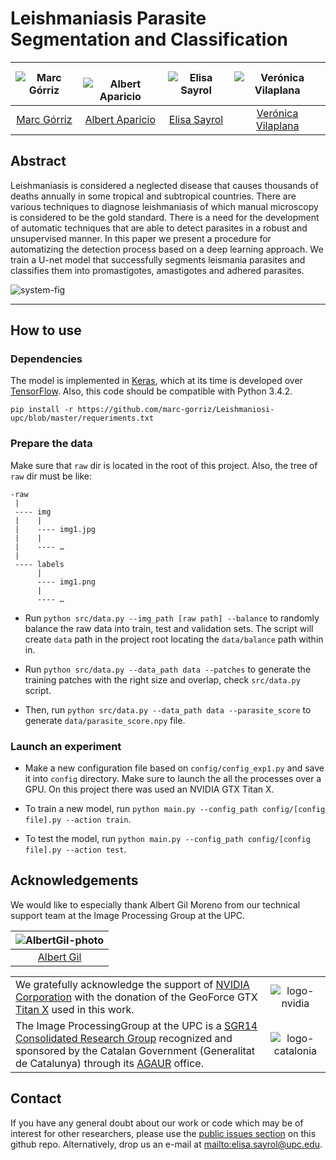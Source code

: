 # Leishmaniasis Parasite Segmentation and Classification

| ![Marc Górriz][MarcGorriz-photo]  |  ![Albert Aparicio][AlbertAparicio-photo] | ![Elisa Sayrol][ElisaSayrol-photo]  | ![Verónica Vilaplana][VeronicaVilaplana-photo]  |
|:-:|:-:|:-:|:-:|
| [Marc Górriz][MarcGorriz-web]  | [Albert Aparicio][AlbertAparicio-web] | [Elisa Sayrol][ElisaSayrol-web] | [Verónica Vilaplana][VeronicaVilaplana-web] |

[MarcGorriz-web]: https://www.linkedin.com/in/marc-górriz-blanch-74501a123/
[AlbertAparicio-web]: https://www.linkedin.com/in/albert-aparicio-isarn-3977038b/
[ElisaSayrol-web]: https://imatge.upc.edu/web/people/elisa-sayrol
[VeronicaVilaplana-web]: https://imatge.upc.edu/web/people/veronica-vilaplana



[MarcGorriz-photo]: https://raw.githubusercontent.com/marc-gorriz/Leishmaniosi-upc/master/authors/MarcGorriz.jpg
[AlbertAparicio-photo]: https://raw.githubusercontent.com/marc-gorriz/Leishmaniosi-upc/master/authors/AlbertAparicio.jpeg
[ElisaSayrol-photo]: https://raw.githubusercontent.com/marc-gorriz/Leishmaniosi-upc/master/authors/ElisaSayrol.jpg
[VeronicaVilaplana-photo]: https://raw.githubusercontent.com/marc-gorriz/Leishmaniosi-upc/master/authors/VeronicaVilaplana.jpg

## Abstract

Leishmaniasis is considered a neglected disease that causes thousands of deaths annually in some tropical and subtropical countries. There are various techniques to diagnose leishmaniasis of which manual microscopy is considered to be the gold standard. There is a need for the development of automatic techniques that are able to detect parasites in a robust and unsupervised manner. In this paper we present a procedure for automatizing the detection process based on a deep learning approach. We train a U-net model that successfully segments leismania parasites and classifies them into promastigotes, amastigotes and adhered parasites.


![system-fig]

[system-fig]: https://raw.githubusercontent.com/marc-gorriz/Leishmaniosi-upc/master/img/system_diagram.png

---

## How to use

### Dependencies

The model is implemented in [Keras](https://github.com/fchollet/keras/tree/master/keras), which at its time is developed over [TensorFlow](https://www.tensorflow.org). Also, this code should be compatible with Python 3.4.2.

```
pip install -r https://github.com/marc-gorriz/Leishmaniosi-upc/blob/master/requeriments.txt
```

### Prepare the data
Make sure that ```raw``` dir is located in the root of this project.
Also, the tree of ```raw``` dir must be like:
```
-raw
 |
 ---- img
 |    |
 |    ---- img1.jpg
 |    |
 |    ---- …
 |
 ---- labels
      |
      ---- img1.png
      |
      ---- …
```
* Run ```python src/data.py --img_path [raw path] --balance``` to randomly balance the raw data into train, test and validation sets. The script will create ```data``` path in the project root locating the ```data/balance``` path within in.

* Run ```python src/data.py --data_path data --patches``` to generate the training patches with the right size and overlap, check ```src/data.py``` script.

* Then, run ```python src/data.py --data_path data --parasite_score``` to generate ```data/parasite_score.npy``` file.

### Launch an experiment
* Make a new configuration file based on ```config/config_exp1.py``` and save it into ```config``` directory.
Make sure to launch the all the processes over a GPU. On this project there was used an NVIDIA GTX Titan X.

* To train a new model, run  ```python main.py --config_path config/[config file].py --action train```.
* To test the model, run ```python main.py --config_path config/[config file].py --action test```.

## Acknowledgements

We would like to especially thank Albert Gil Moreno from our technical support team at the Image Processing Group at the UPC.

| ![AlbertGil-photo]  |
|:-:|
| [Albert Gil](AlbertGil-web)   |

[AlbertGil-photo]: https://raw.githubusercontent.com/imatge-upc/saliency-2016-cvpr/master/authors/AlbertGil.jpg "Albert Gil"

[AlbertGil-web]: https://imatge.upc.edu/web/people/albert-gil-moreno

|   |   |
|:--|:-:|
|  We gratefully acknowledge the support of [NVIDIA Corporation](http://www.nvidia.com/content/global/global.php) with the donation of the GeoForce GTX [Titan X](http://www.geforce.com/hardware/desktop-gpus/geforce-gtx-titan-x) used in this work. |  ![logo-nvidia] |
|  The Image ProcessingGroup at the UPC is a [SGR14 Consolidated Research Group](https://imatge.upc.edu/web/projects/sgr14-image-and-video-processing-group) recognized and sponsored by the Catalan Government (Generalitat de Catalunya) through its [AGAUR](http://agaur.gencat.cat/en/inici/index.html) office. |  ![logo-catalonia] |

[logo-nvidia]: https://raw.githubusercontent.com/imatge-upc/saliency-2016-cvpr/master/logos/nvidia.jpg "Logo of NVidia"
[logo-catalonia]: https://raw.githubusercontent.com/imatge-upc/saliency-2016-cvpr/master/logos/generalitat.jpg "Logo of Catalan government"

## Contact

If you have any general doubt about our work or code which may be of interest for other researchers, please use the [public issues section](https://github.com/marc-gorriz/Leishmaniosi-upc/issues) on this github repo. Alternatively, drop us an e-mail at <mailto:elisa.sayrol@upc.edu>.
